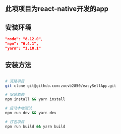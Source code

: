 ## 此项项目为react-native开发的app
  
## 安装环境
``` json
"node": "8.12.0",
"npm": "6.4.1",
"yarn": "1.10.1"
```

## 安装方法
``` bash

# 克隆项目
git clone git@github.com:zxcvb2850/easySellApp.git

# 安装依赖
npm install && yarn install

# 启动本地测试
npm run dev && yarn dev

# 打包项目
npm run build && yarn build
```
